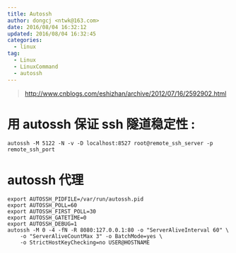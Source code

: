 ```yaml
---
title: Autossh
author: dongcj <ntwk@163.com>
date: 2016/08/04 16:32:12
updated: 2016/08/04 16:32:45
categories:
  - linux
tag:
  - Linux
  - LinuxCommand
  - autossh
---
```


> http://www.cnblogs.com/eshizhan/archive/2012/07/16/2592902.html



# 用 autossh 保证 ssh 隧道稳定性 :
    autossh -M 5122 -N -v -D localhost:8527 root@remote_ssh_server -p remote_ssh_port  



# autossh 代理
    export AUTOSSH_PIDFILE=/var/run/autossh.pid
    export AUTOSSH_POLL=60
    export AUTOSSH_FIRST_POLL=30
    export AUTOSSH_GATETIME=0
    export AUTOSSH_DEBUG=1
    autossh -M 0 -4 -fN -R 8080:127.0.0.1:80 -o "ServerAliveInterval 60" \
        -o "ServerAliveCountMax 3" -o BatchMode=yes \
        -o StrictHostKeyChecking=no USER@HOSTNAME



